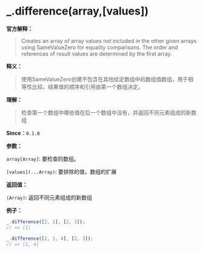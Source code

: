 # _.difference(array,[values])

**官方解释：**

> Creates an array of array values not included in the other given arrays using SameValueZero for equality comparisons. The order and references of result values are determined by the first array.

**释义：**

> 使用SameValueZero创建不包含在其他给定数组中的数组值数组，用于相等性比较。结果值的顺序和引用由第一个数组决定。

**理解：**

> 检查第一个数组中哪些值在后一个数组中没有，并返回不同元素组成的新数组

**Since**：`0.1.0`

**参数：**

`array[Array]`: 要检查的数组。

`[values](...Array)`: 要排除的值，数组的扩展

**返回值：**

`(Array)`: 返回不同元素组成的新数组

**例子：**

```javascript
_.difference([2, 1], [2, 3]);
// => [1]

_.difference([2, 1, 4], [2, 3]);
// => [1, 4]
```